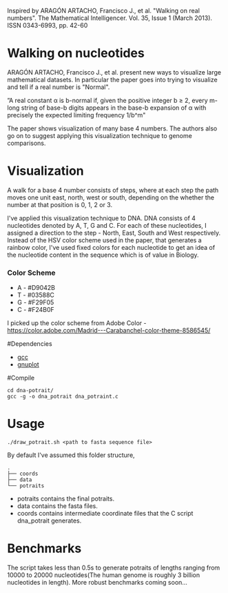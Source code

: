Inspired by ARAGÓN ARTACHO, Francisco J., et al. "Walking on real numbers". The Mathematical Intelligencer. Vol. 35, Issue 1 (March 2013). ISSN 0343-6993, pp. 42-60

# Walking on nucleotides

ARAGÓN ARTACHO, Francisco J., et al. present new ways to visualize large mathematical datasets. In particular the paper goes into trying to visualize and tell if a real number is "Normal".

”A real constant α is b-normal if, given the positive integer b ≥ 2, every m-long string of base-b digits appears in the base-b expansion of α with precisely the expected limiting frequency 1/b^m"

The paper shows visualization of many base 4 numbers. The authors also go on to suggest applying this visualization technique to genome comparisons. 

# Visualization

A walk for a base 4 number consists of steps, where at each step the path moves one unit east, north, west or south, depending on the whether the
number at that position is 0, 1, 2 or 3.  

I've applied this visualization technique to DNA. DNA consists of 4 nucleotides denoted by A, T, G and C. For each of these nucleotides, I assigned a direction to the step - North, East, South and West respectively.
Instead of the HSV color scheme used in the paper, that generates a rainbow color, I've used fixed colors for each nucleotide to get an idea of the nucleotide content in the sequence which is of value in Biology.

### Color Scheme

* A - #D9042B
* T - #03588C
* G - #F29F05
* C - #F24B0F

I picked up the color scheme from Adobe Color - https://color.adobe.com/Madrid---Carabanchel-color-theme-8586545/

#Dependencies

* [gcc](https://gcc.gnu.org/)
* [gnuplot](http://www.gnuplot.info/)

#Compile

```
cd dna-potrait/
gcc -g -o dna_potrait dna_potraint.c
```

# Usage

```
./draw_potrait.sh <path to fasta sequence file>
```

By default I've assumed this folder structure, 

```
.
├── coords
├── data
└── potraits
```

* potraits contains the final potraits. 
* data contains the fasta files.
* coords contains intermediate coordinate files that the C script dna_potrait generates. 

# Benchmarks

The script takes less than 0.5s to generate potraits of lengths ranging from 10000 to 20000 nucleotides(The human genome is roughly 3 billion nucleotides in length). More robust benchmarks coming soon... 
